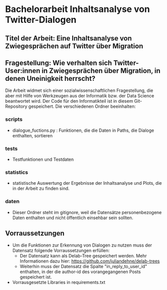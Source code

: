 # Bachelorarbeit Inhaltsanalyse von Twitter-Dialogen

## Titel der Arbeit: Eine Inhaltsanalyse von Zwiegesprächen auf Twitter über Migration

## Fragestellung: Wie verhalten sich Twitter-User:innen in Zwiegesprächen über Migration, in denen Uneinigkeit herrscht?

Die Arbeit widmet sich einer sozialwissenschaftlichen Fragestellung, die aber mit Hilfe von Werkzeugen aus der Informatik bzw. der Data Science beantwortet wird. Der Code für den Informatikteil ist in diesem Git-Repository gespeichert. Die verschiedenen Ordner beeinhalten:

### scripts
- dialogue_fuctions.py : Funktionen, die die Daten in Paths, die Dialoge enthalten, sortieren

### tests
- Testfunktionen und Testdaten

### statistics
- statistische Auswertung der Ergebnisse der Inhaltsanalyse und Plots, die in der Arbeit zu finden sind.

### daten
- Dieser Ordner steht im gitignore, weil die Datensätze personenbezogene Daten enthalten und nicht öffentlich einsehbar sein sollten.

## Vorraussetzungen
- Um die Funktionen zur Erkennung von Dialogen zu nutzen muss der Datensatz folgende Vorraussetzungen erfüllen: 
    - Der Datensatz kann als Delab-Tree gespeichert werden. Mehr Informationen dazu hier: https://github.com/juliandehne/delab-trees
    - Weiterhin muss der Datensatz die Spalte "in_reply_to_user_id" enthalten, in der die author-id des vorangegangenen Posts gespeichert ist.
- Vorrausgesetzte Libraries in requirements.txt


